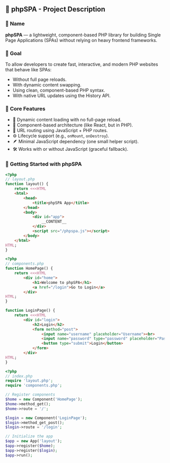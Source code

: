 ## 📄 **phpSPA - Project Description**

### 📛 **Name**

**phpSPA** — a lightweight, component-based PHP library for building Single Page Applications (SPAs) without relying on heavy frontend frameworks.

### 🎯 **Goal**

To allow developers to create fast, interactive, and modern PHP websites that behave like SPAs:

* Without full page reloads.
* With dynamic content swapping.
* Using clean, component-based PHP syntax.
* With native URL updates using the History API.

### 🧱 **Core Features**

* 🔄 Dynamic content loading with no full-page reload.
* 🧩 Component-based architecture (like React, but in PHP).
* 🔗 URL routing using JavaScript + PHP routes.
* ⚙️ Lifecycle support (e.g., `onMount`, `onDestroy`).
* 🪶 Minimal JavaScript dependency (one small helper script).
* 🛠️ Works with or without JavaScript (graceful fallback).


### 🚀 **Getting Started with phpSPA**

```php
<?php
// layout.php
function layout() {
    return <<<HTML
    <html>
        <head>
            <title>phpSPA App</title>
        </head>
        <body>
            <div id="app">
                __CONTENT__
            </div>
            <script src="/phpspa.js"></script>
        </body>
    </html>
HTML;
}
```

```php
<?php
// components.php
function HomePage() {
    return <<<HTML
        <div id="home">
            <h1>Welcome to phpSPA</h1>
            <a href="/login">Go to Login</a>
        </div>
HTML;
}

function LoginPage() {
    return <<<HTML
        <div id="login">
            <h2>Login</h2>
            <form method="post">
                <input name="username" placeholder="Username"><br>
                <input name="password" type="password" placeholder="Password"><br>
                <button type="submit">Login</button>
            </form>
        </div>
HTML;
}
```

```php
<?php
// index.php
require 'layout.php';
require 'components.php';

// Register components
$home = new Component('HomePage');
$home->method_get();
$home->route = '/';

$login = new Component('LoginPage');
$login->method_get_post();
$login->route = '/login';

// Initialize the app
$app = new App('layout');
$app->register($home);
$app->register($login);
$app->run();
```
